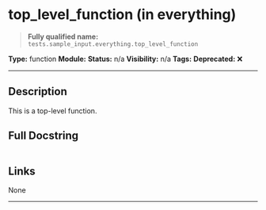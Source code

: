 # top_level_function (in everything)
> **Fully qualified name:** `tests.sample_input.everything.top_level_function`

**Type:** function
**Module:** 
**Status:** n/a
**Visibility:** n/a
**Tags:** 
**Deprecated:** ❌

---

## Description
This is a top-level function.

## Full Docstring
```

```

## Links
None

---
